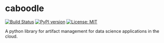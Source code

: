 # caboodle
[![Build Status](https://travis-ci.org/smk508/caboodle.svg?branch=master)](https://travis-ci.org/smk508/caboodle)
[![PyPI version](https://badge.fury.io/py/the-whole-caboodle.svg)](https://badge.fury.io/py/the-whole-caboodle)
[![License: MIT](https://img.shields.io/badge/License-MIT-yellow.svg)](https://opensource.org/licenses/MIT)

A python library for artifact management for data science applications in the cloud.
